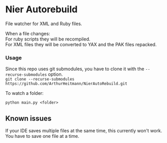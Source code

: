 # Nier Autorebuild

File watcher for XML and Ruby files.

When a file changes:  
For ruby scripts they will be recompiled.  
For XML files they will be converted to YAX and the PAK files repacked.

### Usage

Since this repo uses git submodules, you have to clone it with the `--recurse-submodules` option.  
`git clone --recurse-submodules https://github.com/ArthurHeitmann/NierAutoRebuild.git`

To watch a folder:

`python main.py <folder>`

## Known issues

If your IDE saves multiple files at the same time, this currently won't work. You have to save one file at a time.
